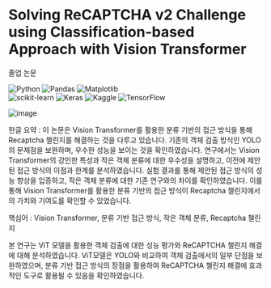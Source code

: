 # Solving ReCAPTCHA v2 Challenge using Classification-based Approach with Vision Transformer

졸업 논문




![Python](https://img.shields.io/badge/python-3670A0?style=for-the-badge&logo=python&logoColor=ffdd54)   ![Pandas](https://img.shields.io/badge/pandas-%23150458.svg?style=for-the-badge&logo=pandas&logoColor=white)   ![Matplotlib](https://img.shields.io/badge/Matplotlib-%23ffffff.svg?style=for-the-badge&logo=Matplotlib&logoColor=black)  
![scikit-learn](https://img.shields.io/badge/scikit--learn-%23F7931E.svg?style=for-the-badge&logo=scikit-learn&logoColor=white)
![Keras](https://img.shields.io/badge/Keras-%23D00000.svg?style=for-the-badge&logo=Keras&logoColor=white)
![Kaggle](https://img.shields.io/badge/Kaggle-035a7d?style=for-the-badge&logo=kaggle&logoColor=white)
![TensorFlow](https://img.shields.io/badge/TensorFlow-%23FF6F00.svg?style=for-the-badge&logo=TensorFlow&logoColor=white)

![image](https://github.com/bomishot/Solving_ReCAPTCHA_v2_Challenge_with_ViT/assets/97582403/ae84d8f1-b0b1-49d8-8238-a68dc74f6b19)



한글 요약 : 이 논문은 Vision Transformer를 활용한 분류 기반의 접근 방식을 통해 Recaptcha 챌린지를 해결하는 것을 다루고 있습니다. 기존의 객체 검출 방식인 YOLO의 문제점을 보완하며, 우수한 성능을 보이는 것을 확인하였습니다. 연구에서는 Vision Transformer의 강인한 특성과 작은 객체 분류에 대한 우수성을 설명하고, 이전에 제안된 접근 방식의 이점과 한계를 분석하였습니다. 실험 결과를 통해 제안된 접근 방식의 성능 향상을 입증하고, 작은 객체 분류에 대한 기존 연구와의 차이를 확인하였습니다. 이를 통해 Vision Transformer를 활용한 분류 기반의 접근 방식이 Recaptcha 챌린지에서의 가치와 기여도를 확인할 수 있었습니다.


핵심어 : Vision Transformer, 분류 기반 접근 방식, 작은 객체 분류, Recaptcha 챌린지




본 연구는 ViT 모델을 활용한 객체 검출에 대한 성능 평가와 ReCAPTCHA 챌린지 해결에 대해 분석하였습니다. ViT모델은 YOLO와 비교하여 객체 검출에서의 일부 단점을 보완하였으며, 분류 기반 접근 방식의 장점을 활용하여 ReCAPTCHA 챌린지 해결에 효과적인 도구로 활용될 수 있음을 확인하였습니다.



